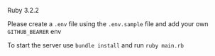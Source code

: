 Ruby 3.2.2

Please create a `.env` file using the `.env.sample` file and add your own `GITHUB_BEARER` env

To start the server use `bundle install` and run `ruby main.rb`
